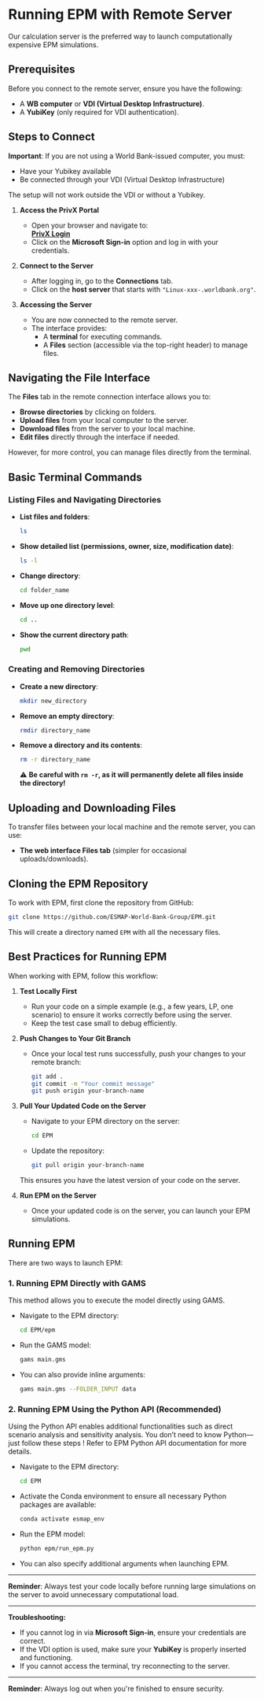 # Running EPM with Remote Server

Our calculation server is the preferred way to launch computationally expensive EPM simulations.

## Prerequisites
Before you connect to the remote server, ensure you have the following:
- A **WB computer** or **VDI (Virtual Desktop Infrastructure)**.
- A **YubiKey** (only required for VDI authentication).

## Steps to Connect

**Important**:
If you are not using a World Bank-issued computer, you must:
- Have your Yubikey available 
- Be connected through your VDI (Virtual Desktop Infrastructure)

The setup will not work outside the VDI or without a Yubikey.

1. **Access the PrivX Portal**
   - Open your browser and navigate to:  
     **[PrivX Login](https://privx.worldbank.org/auth/login)**
   - Click on the **Microsoft Sign-in** option and log in with your credentials.

2. **Connect to the Server**
   - After logging in, go to the **Connections** tab.
   - Click on the **host server** that starts with `"Linux-xxx-.worldbank.org"`.

3. **Accessing the Server**
   - You are now connected to the remote server.
   - The interface provides:
     - A **terminal** for executing commands.
     - A **Files** section (accessible via the top-right header) to manage files.

## Navigating the File Interface
The **Files** tab in the remote connection interface allows you to:
- **Browse directories** by clicking on folders.
- **Upload files** from your local computer to the server.
- **Download files** from the server to your local machine.
- **Edit files** directly through the interface if needed.

However, for more control, you can manage files directly from the terminal.

## Basic Terminal Commands

### Listing Files and Navigating Directories
- **List files and folders**:  
  ```sh
  ls
  ```
- **Show detailed list (permissions, owner, size, modification date)**:  
  ```sh
  ls -l
  ```
- **Change directory**:  
  ```sh
  cd folder_name
  ```
- **Move up one directory level**:  
  ```sh
  cd ..
  ```
- **Show the current directory path**:  
  ```sh
  pwd
  ```

### Creating and Removing Directories
- **Create a new directory**:  
  ```sh
  mkdir new_directory
  ```
- **Remove an empty directory**:  
  ```sh
  rmdir directory_name
  ```
- **Remove a directory and its contents**:  
  ```sh
  rm -r directory_name
  ```
  ⚠️ **Be careful with `rm -r`, as it will permanently delete all files inside the directory!**

## Uploading and Downloading Files
To transfer files between your local machine and the remote server, you can use:
- **The web interface Files tab** (simpler for occasional uploads/downloads).

## Cloning the EPM Repository
To work with EPM, first clone the repository from GitHub:

```sh
git clone https://github.com/ESMAP-World-Bank-Group/EPM.git
```

This will create a directory named `EPM` with all the necessary files.

## Best Practices for Running EPM
When working with EPM, follow this workflow:

1. **Test Locally First**  
   - Run your code on a simple example (e.g., a few years, LP, one scenario) to ensure it works correctly before using the server.
   - Keep the test case small to debug efficiently.

2. **Push Changes to Your Git Branch**  
   - Once your local test runs successfully, push your changes to your remote branch:
     ```sh
     git add .
     git commit -m "Your commit message"
     git push origin your-branch-name
     ```

3. **Pull Your Updated Code on the Server**  
   - Navigate to your EPM directory on the server:
     ```sh
     cd EPM
     ```
   - Update the repository:
     ```sh
     git pull origin your-branch-name
     ```
   This ensures you have the latest version of your code on the server.


4. **Run EPM on the Server**  
   - Once your updated code is on the server, you can launch your EPM simulations.

## Running EPM

There are two ways to launch EPM:

### 1. Running EPM Directly with GAMS
This method allows you to execute the model directly using GAMS.

- Navigate to the EPM directory:
  ```sh
  cd EPM/epm
  ```
- Run the GAMS model:
  ```sh
  gams main.gms
  ```
- You can also provide inline arguments:
  ```sh
  gams main.gms --FOLDER_INPUT data
  ```

### 2. Running EPM Using the Python API (Recommended)
Using the Python API enables additional functionalities such as direct scenario analysis and sensitivity analysis. You don’t need to know Python—just follow these steps !
Refer to EPM Python API documentation for more details.

- Navigate to the EPM directory:
  ```sh
  cd EPM
  ```
- Activate the Conda environment to ensure all necessary Python packages are available:
  ```sh
  conda activate esmap_env
  ```
- Run the EPM model:
  ```sh
  python epm/run_epm.py
  ```
- You can also specify additional arguments when launching EPM.


---
**Reminder**: Always test your code locally before running large simulations on the server to avoid unnecessary computational load.

---
**Troubleshooting:**
- If you cannot log in via **Microsoft Sign-in**, ensure your credentials are correct.
- If the VDI option is used, make sure your **YubiKey** is properly inserted and functioning.
- If you cannot access the terminal, try reconnecting to the server.

---
**Reminder**: Always log out when you're finished to ensure security.